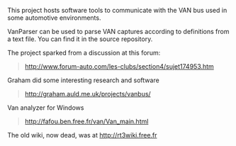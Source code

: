This project hosts software tools to communicate
with the VAN bus used in some automotive environments.

VanParser can be used to parse VAN captures according to definitions from a text
file. You can find it in the source repository.

The project sparked from a discussion at this forum:
> http://www.forum-auto.com/les-clubs/section4/sujet174953.htm

Graham did some interesting research and software
> http://graham.auld.me.uk/projects/vanbus/

Van analyzer for Windows
> http://fafou.ben.free.fr/van/Van_main.html

The old wiki, now dead, was at http://rt3wiki.free.fr